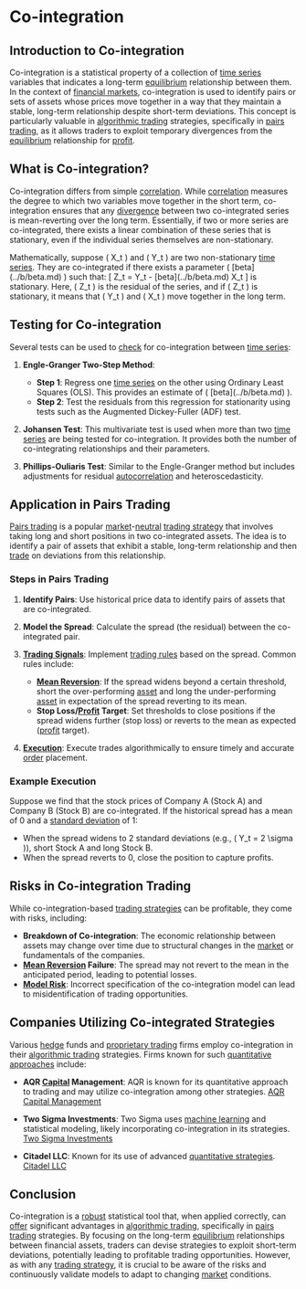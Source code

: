 # Co-integration

## Introduction to Co-integration

Co-integration is a statistical property of a collection of [time series](../t/time_series.md) variables that indicates a long-term [equilibrium](../e/equilibrium.md) relationship between them. In the context of [financial markets](../f/financial_market.md), co-integration is used to identify pairs or sets of assets whose prices move together in a way that they maintain a stable, long-term relationship despite short-term deviations. This concept is particularly valuable in [algorithmic trading](../a/algorithmic_trading.md) strategies, specifically in [pairs trading](../p/pairs_trading.md), as it allows traders to exploit temporary divergences from the [equilibrium](../e/equilibrium.md) relationship for [profit](../p/profit.md).

## What is Co-integration?

Co-integration differs from simple [correlation](../c/correlation.md). While [correlation](../c/correlation.md) measures the degree to which two variables move together in the short term, co-integration ensures that any [divergence](../d/divergence.md) between two co-integrated series is mean-reverting over the long term. Essentially, if two or more series are co-integrated, there exists a linear combination of these series that is stationary, even if the individual series themselves are non-stationary.

Mathematically, suppose \( X_t \) and \( Y_t \) are two non-stationary [time series](../t/time_series.md). They are co-integrated if there exists a parameter \( \[beta](../b/beta.md) \) such that:
\[ Z_t = Y_t - \[beta](../b/beta.md) X_t \]
is stationary. Here, \( Z_t \) is the residual of the series, and if \( Z_t \) is stationary, it means that \( Y_t \) and \( X_t \) move together in the long term.

## Testing for Co-integration

Several tests can be used to [check](../c/check.md) for co-integration between [time series](../t/time_series.md):

1. **Engle-Granger Two-Step Method**:
   - **Step 1**: Regress one [time series](../t/time_series.md) on the other using Ordinary Least Squares (OLS). This provides an estimate of \( \[beta](../b/beta.md) \).
   - **Step 2**: Test the residuals from this regression for stationarity using tests such as the Augmented Dickey-Fuller (ADF) test.

2. **Johansen Test**: This multivariate test is used when more than two [time series](../t/time_series.md) are being tested for co-integration. It provides both the number of co-integrating relationships and their parameters.

3. **Phillips-Ouliaris Test**: Similar to the Engle-Granger method but includes adjustments for residual [autocorrelation](../a/autocorrelation.md) and heteroscedasticity.

## Application in Pairs Trading

[Pairs trading](../p/pairs_trading.md) is a popular [market](../m/market.md)-[neutral](../n/neutral.md) [trading strategy](../t/trading_strategy.md) that involves taking long and short positions in two co-integrated assets. The idea is to identify a pair of assets that exhibit a stable, long-term relationship and then [trade](../t/trade.md) on deviations from this relationship. 

### Steps in Pairs Trading

1. **Identify Pairs**: Use historical price data to identify pairs of assets that are co-integrated. 
2. **Model the Spread**: Calculate the spread (the residual) between the co-integrated pair.
3. **[Trading Signals](../t/trading_signals.md)**: Implement [trading rules](../t/trading_rules.md) based on the spread. Common rules include:
   - **[Mean Reversion](../m/mean_reversion.md)**: If the spread widens beyond a certain threshold, short the over-performing [asset](../a/asset.md) and long the under-performing [asset](../a/asset.md) in expectation of the spread reverting to its mean.
   - **Stop Loss/[Profit](../p/profit.md) Target**: Set thresholds to close positions if the spread widens further (stop loss) or reverts to the mean as expected ([profit](../p/profit.md) target).

4. **[Execution](../e/execution.md)**: Execute trades algorithmically to ensure timely and accurate [order](../o/order.md) placement.

### Example Execution
Suppose we find that the stock prices of Company A (Stock A) and Company B (Stock B) are co-integrated. If the historical spread has a mean of 0 and a [standard deviation](../s/standard_deviation.md) of 1:
- When the spread widens to 2 standard deviations (e.g., \( Y_t = 2 \sigma \)), short Stock A and long Stock B.
- When the spread reverts to 0, close the position to capture profits.

## Risks in Co-integration Trading

While co-integration-based [trading strategies](../t/trading_strategies.md) can be profitable, they come with risks, including:
- **Breakdown of Co-integration**: The economic relationship between assets may change over time due to structural changes in the [market](../m/market.md) or fundamentals of the companies.
- **[Mean Reversion](../m/mean_reversion.md) Failure**: The spread may not revert to the mean in the anticipated period, leading to potential losses.
- **[Model Risk](../m/model_risk.md)**: Incorrect specification of the co-integration model can lead to misidentification of trading opportunities.

## Companies Utilizing Co-integrated Strategies

Various [hedge](../h/hedge.md) funds and [proprietary trading](../p/proprietary_trading.md) firms employ co-integration in their [algorithmic trading](../a/algorithmic_trading.md) strategies. Firms known for such [quantitative approaches](../q/quantitative_approaches.md) include:

- **AQR [Capital](../c/capital.md) Management**: AQR is known for its quantitative approach to trading and may utilize co-integration among other strategies.
  [AQR Capital Management](https://www.aqr.com)

- **Two Sigma Investments**: Two Sigma uses [machine learning](../m/machine_learning.md) and statistical modeling, likely incorporating co-integration in its strategies.
  [Two Sigma Investments](https://www.twosigma.com)

- **Citadel LLC**: Known for its use of advanced [quantitative strategies](../q/quantitative_strategies_in_trading.md).
  [Citadel LLC](https://www.citadel.com)

## Conclusion

Co-integration is a [robust](../r/robust.md) statistical tool that, when applied correctly, can [offer](../o/offer.md) significant advantages in [algorithmic trading](../a/algorithmic_trading.md), specifically in [pairs trading](../p/pairs_trading.md) strategies. By focusing on the long-term [equilibrium](../e/equilibrium.md) relationships between financial assets, traders can devise strategies to exploit short-term deviations, potentially leading to profitable trading opportunities. However, as with any [trading strategy](../t/trading_strategy.md), it is crucial to be aware of the risks and continuously validate models to adapt to changing [market](../m/market.md) conditions.